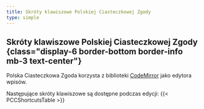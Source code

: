 ```yaml
---
title: Skróty klawiszowe Polskiej Ciasteczkowej Zgody
type: simple
---
```

## Skróty klawiszowe Polskiej Ciasteczkowej Zgody {class="display-6 border-bottom border-info mb-3 text-center"}

Polska Ciasteczkowa Zgoda korzysta z biblioteki [CodeMirror](https://codemirror.net/) jako edytora wpisów.

Następujące skróty klawiszowe są dostępne podczas edycji:
{{< PCCShortcutsTable >}}